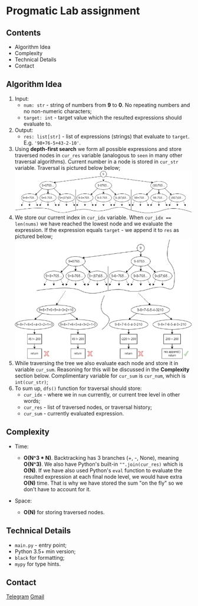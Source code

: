 # Progmatic Lab assignment

## Contents

* Algorithm Idea
* Complexity
* Technical Details
* Contact

## Algorithm Idea

1) Input:
    * `num: str` - string of numbers from **9** to **0**. No repeating numbers and no non-numeric characters;
    * `target: int` - target value which the resulted expressions should evaluate to.
2) Output:
    * `res: list[str]` - list of expressions (strings) that evaluate to `target`. E.g. `'98+76-5+43-2-10'`.
3) Using **depth-first search** we form all possible expressions and store traversed nodes in `cur_res` variable (analogous to `seen` in many other traversal algorithms). Current number in a node is stored in `cur_str` variable. Traversal is pictured below below;
![An image of a tree data structure with root at "9", each node having 3 branches: + next number, - next number, combine with next number](dfs.png "Tree structure")
4) We store our current index in `cur_idx` variable. When `cur_idx == len(nums)` we have reached the lowest node and we evaluate the expression. If the expression equals `target` - we append it to `res` as pictured below;
![An image of a tree data structure from previous picture. Shown only first 3 levels (root included) and last 2. Last level has 2 nodes. 3 bad examples are shown and 1 good.](append.png "Tree structure")
5) While traversing the tree we also evaluate each node and store it in variable `cur_sum`. Reasoning for this will be discussed in the **Complexity** section below. Complimentary variable for `cur_sum` is `cur_num`, which is `int(cur_str)`;
6) To sum up, `dfs()` function for traversal should store:
    * `cur_idx` - where we in `num` currently, or current tree level in other words;
    * `cur_res` - list of traversed nodes, or traversal history;
    * `cur_sum` - currently evaluated expression.

## Complexity

* Time:
    * **O(N^3 * N)**. Backtracking has 3 branches (+, -, None), meaning **O(N^3)**. We also have Python's built-in `"".join(cur_res)` which is **O(N)**. If we have also used Python's `eval` function to evaluate the resulted expression at each final node level, we would have extra **O(N)** time. That is why we have stored the sum "on the fly" so we don't have to account for it.

* Space:
    * **O(N)** for storing traversed nodes.

## Technical Details

* `main.py` - entry point;
* Python 3.5+ min version;
* `black` for formatting;
* `mypy` for type hints.

## Contact

[Telegram](https://t.me/SXRu1)
[Gmail](mailto:slavaitru@gmail.com)